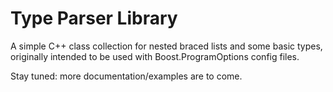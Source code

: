# Type Parser Library

A simple C++ class collection for nested braced lists and some basic types, originally intended to be used with Boost.ProgramOptions config files.

Stay tuned: more documentation/examples are to come.
